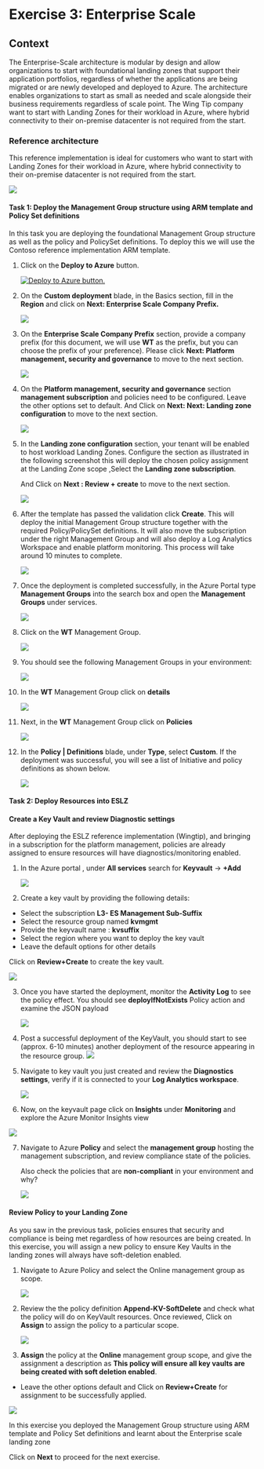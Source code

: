 # Exercise 3: Enterprise Scale

## Context

The Enterprise-Scale architecture is modular by design and allow organizations to start with foundational landing zones that support their application portfolios, regardless of whether the applications are being migrated or are newly developed and deployed to Azure. The architecture enables organizations to start as small as needed and scale alongside their business requirements regardless of scale point.
The Wing Tip company want to start with Landing Zones for their workload in Azure, where hybrid connectivity to their on-premise datacenter is not required from the start. 

### Reference architecture

This reference implementation is ideal for customers who want to start with Landing Zones for their workload in Azure, where hybrid connectivity to their on-premise datacenter is not required from the start.

![](images/Refarch-MG.png) 

#### Task 1: Deploy the Management Group structure using ARM template and Policy Set definitions

In this task you are deploying the foundational Management Group structure as well as the policy and PolicySet definitions. To deploy this we will use the Contoso reference implementation ARM template.

1. Click on the **Deploy to Azure** button.

   [![Deploy to Azure button.](images/azure-deploy-button-small.png "Deploy to Azure")](https://portal.azure.com/#blade/Microsoft_Azure_CreateUIDef/CustomDeploymentBlade/uri/https%3A%2F%2Fraw.githubusercontent.com%2FAzure%2FEnterprise-Scale%2Fmain%2Fdocs%2Freference%2Fwingtip%2FarmTemplates%2Fes-foundation.json/createUIDefinitionUri/https%3A%2F%2Fraw.githubusercontent.com%2FAzure%2FEnterprise-Scale%2Fmain%2Fdocs%2Freference%2Fwingtip%2FarmTemplates%2Fportal-es-foundation.json)

2. On the **Custom deployment** blade, in the Basics section, fill in the **Region** and click on **Next: Enterprise Scale Company Prefix.**

   ![](images/Ex3-dep-1.png) 

3. On the **Enterprise Scale Company Prefix** section, provide a company prefix (for this document, we will use **WT** as the prefix, but you can choose the prefix of your preference). Please click **Next: Platform management, security and governance** to move to the next section.

   ![](images/Ex3-dep-2.png) 
   
4. On the **Platform management, security and governance** section **management subscription** and policies need to be configured. Leave the other options set to default.
    And Click on **Next: Next: Landing zone configuration** to move to the next section.
    
   ![](images/Ex3-dep-3.png) 

5. In the **Landing zone configuration** section, your tenant will be enabled to host workload Landing Zones. Configure the section as illustrated in the following screenshot this will deploy the chosen policy assignment at the Landing Zone scope ,Select the **Landing zone subscription**.

   And Click on **Next : Review + create** to move to the next section.
   
   ![](images/Ex3-dep-4.png) 
  
6. After the template has passed the validation click **Create**. This will deploy the initial Management Group structure together with the required Policy/PolicySet definitions. It will also move the subscription under the right Management Group and will also deploy a Log Analytics Workspace and enable platform monitoring. This process will take around 10 minutes to complete. 

   ![](images/Ex3-dep-5.png) 

7. Once the deployment is completed successfully, in the Azure Portal type **Management Groups** into the search box and open the **Management Groups** under services. 

   ![](images/ex3-searchmanagementgrp.png)
 
8. Click on the **WT** Management Group. 
   
    ![](images/ex3-WT.png) 

9. You should see the following Management Groups in your environment:
   
   ![](images/ex3-mgroups.png) 

10. In the **WT** Management Group click on **details**
   
    ![](images/ex3-mgdetails.png) 

11. Next, in the **WT** Management Group click on **Policies** 

    ![](images/ex3-WTpolicy.png) 

12. In the **Policy | Definitions** blade, under **Type**, select **Custom**. If the deployment was successful, you will see a list of Initiative and policy definitions as shown below.
   
    ![](images/ex3-MGpolicy.png) 

#### Task 2: Deploy Resources into ESLZ

#### Create a Key Vault and review Diagnostic settings

After deploying the ESLZ reference implementation (Wingtip), and bringing in a subscription for the platform management, policies are already assigned to ensure resources will have diagnostics/monitoring enabled.

1. In the Azure portal , under **All services** search for **Keyvault** -> **+Add**
   
   ![](images/ex3t2-1.png)
   
2. Create a key vault by providing the following details:
  - Select the subscription **L3- ES Management Sub-Suffix** 
  - Select the resource group named **kvmgmt**
  - Provide the keyvault name : **kvsuffix**
  - Select the region where you want to deploy the key vault 
  - Leave the default options for other details
   
   Click on **Review+Create** to create the key vault.
  
   ![](images/ex3t2-2.png)

3. Once you have started the deployment, monitor the **Activity Log** to see the policy effect. You should see **deployIfNotExists** Policy action and examine the JSON payload
  
   ![](images/ex3t2-3.png)
 

4. Post a successful deployment of the KeyVault, you should start to see (approx. 6-10 minutes) another deployment of the resource appearing in the resource group.
   ![](images/ex3t2-4.png)
  
5. Navigate to key vault you just created and review the **Diagnostics settings**, verify  if it is connected to your **Log Analytics workspace**.

   ![](images/ex3t2-5.png)
   
6. Now, on the keyvault page click on **Insights** under **Monitoring** and explore the Azure Monitor Insights view

  ![](images/ex3t2-6.png)
  
7. Navigate to Azure **Policy** and select the **management group** hosting the management subscription, and review compliance state of the policies.

   Also check the policies that are **non-compliant** in your environment and why?
   
   ![](images/ex3t2-10.png) 

#### Review Policy to your Landing Zone

As you saw in the previous task, policies ensures that security and compliance is being met regardless of how resources are being created. In this exercise, you will assign a new policy to ensure Key Vaults in the landing zones will always have soft-deletion enabled.

1. Navigate to Azure Policy and select the Online management group as scope.
   
   ![](images/ex3t2-7.png)
   
2. Review the the policy definition **Append-KV-SoftDelete** and check what the policy will do on KeyVault resources. Once reviewed, Click on **Assign** to assign the policy to a particular scope.
   
   ![](images/ex3t2-8.png)

3. **Assign** the policy at the **Online** management group scope, and give the assignment a description as **This policy will ensure all key vaults are being created with soft deletion enabled**.

  - Leave the other options default and Click on **Review+Create** for assignment to be successfully applied.
   
   ![](images/ex3t2-9.png)

   In this exercise you deployed the Management Group structure using ARM template and Policy Set definitions and learnt about the Enterprise scale landing zone

   Click on **Next** to proceed for the next exercise.

